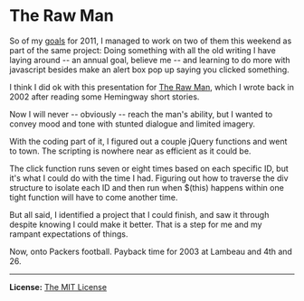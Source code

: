 # The Raw Man

So of my [goals](http://www.chrislkeller.com/a-handful-of-modest-achievable-goals-for-2011) for 2011, I managed to work on two of them this weekend as part of the same project: Doing something with all the old writing I have laying around -- an annual goal, believe me -- and learning to do more with javascript besides make an alert box pop up saying you clicked something.

I think I did ok with this presentation for [The Raw Man](http://projects.chrislkeller.com/demos/The-Raw-Man/), which I wrote back in 2002 after reading some Hemingway short stories.

Now I will never -- obviously -- reach the man's ability, but I wanted to convey mood and tone with stunted dialogue and limited imagery.

With the coding part of it, I figured out a couple jQuery functions and went to town. The scripting is nowhere near as efficient as it could be.

The click function runs seven or eight times based on each specific ID, but it's what I could do with the time I had. Figuring out how to traverse the div structure to isolate each ID and then run when $(this) happens within one tight function will have to come another time.

But all said, I identified a project that I could finish, and saw it through despite knowing I could make it better. That is a step for me and my rampant expectations of things.

Now, onto Packers football. Payback time for 2003 at Lambeau and 4th and 26.

----

**License:** [The MIT License](http://opensource.org/licenses/MIT)